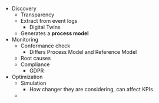 - Discovery
	- Transparency
	- Extract from event logs
		- Digital Twins
	- Generates a **process model**
- Monitoring
	- Conformance check
		- Differs Process Model and Reference Model
	- Root causes
	- Compliance
		- GDPR
- Optimization
	- Simulation
		- How changer they are considering, can affect KPIs
	-